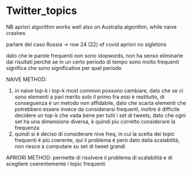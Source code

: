 # Twitter_topics

NB apriori algorithm works well also on Australia algorithm, while naive crashes

parlare del caso Russia -> row 24 (22) of covid apriori no sigletons

dato che le parole frequenti non sono stopwords, non ha senso eliminarle dai risultati
perché se in un certo periodo di tempo sono molto frequenti significa che sono significative
per quel periodo

NAIVE METHOD:
1) in naive top-k i top-k most common possono cambiare, dato che se ci sono elementi a pari merito solo il primo
fra essi è restituito, di conseguenza è un metodo non affidabile, dato che scarta elementi che
potrebbero essere invece da considerarsi frequenti, inoltre è difficile decidere un top-k che vada
bene per tutti i set di tweets, dato che ogni set ha una dimensione diversa, è quindi piu corretto
considerare la frequenza
2) quindi si è deciso di considerare nive freq, in cui la scelta dei topic frequenti è più coerente,
qui il problema è però dato dalla scalabilità, non riesce a computare su set di tweet grandi

APRIORI METHOD:
permette di risolvere il problema di scalabilità e di scegliere coerentemente i topic frequenti
   